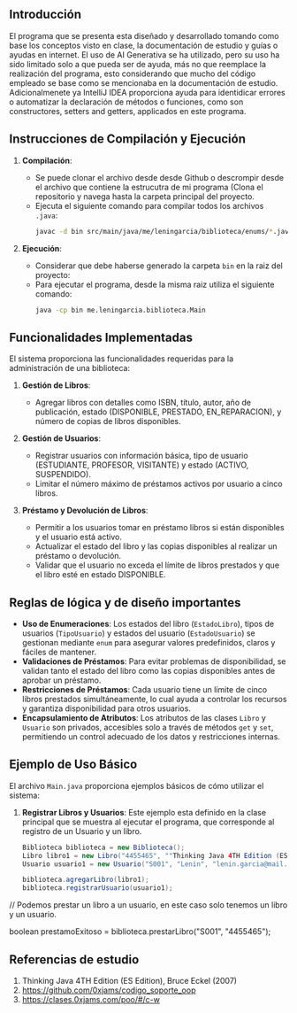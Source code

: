## Introducción
El programa que se presenta esta diseñado y desarrollado tomando como base los conceptos visto en clase, la documentación de estudio y guías o ayudas en internet.
El uso de AI Generativa se ha utilizado, pero su uso ha sido limitado solo a que pueda ser de ayuda, más no que reemplace la realización del programa, esto considerando
que mucho del código empleado se base como se mencionaba en la documentación de estudio. Adicionalmenete ya IntelliJ IDEA proporciona ayuda para identidicar errores o automatizar la
declaración de métodos o funciones, como son constructores, setters and getters, applicados en este programa.

## Instrucciones de Compilación y Ejecución

1. **Compilación**:
   - Se puede clonar el archivo desde desde Github o descrompir desde el archivo que contiene la estrucutra de mi programa (Clona el repositorio y navega hasta la carpeta principal del proyecto.
   - Ejecuta el siguiente comando para compilar todos los archivos `.java`:
     ```bash
     javac -d bin src/main/java/me/leningarcia/biblioteca/enums/*.java src/main/java/me/leningarcia/biblioteca/modelos/*.java src/main/java/me/leningarcia/biblioteca/Main.java
     ```

2. **Ejecución**:
   - Considerar que debe haberse generado la carpeta `bin` en la raiz del proyecto:
   - Para ejecutar el programa, desde la misma raiz utiliza el siguiente comando:
     ```bash
     java -cp bin me.leningarcia.biblioteca.Main
     ```
## Funcionalidades Implementadas

El sistema proporciona las funcionalidades requeridas para la administración de una biblioteca:

1. **Gestión de Libros**:
   - Agregar libros con detalles como ISBN, título, autor, año de publicación, estado (DISPONIBLE, PRESTADO, EN_REPARACION), y número de copias de libros disponibles.

2. **Gestión de Usuarios**:
   - Registrar usuarios con información básica, tipo de usuario (ESTUDIANTE, PROFESOR, VISITANTE) y estado (ACTIVO, SUSPENDIDO).
   - Limitar el número máximo de préstamos activos por usuario a cinco libros.

3. **Préstamo y Devolución de Libros**:
   - Permitir a los usuarios tomar en préstamo libros si están disponibles y el usuario está activo.
   - Actualizar el estado del libro y las copias disponibles al realizar un préstamo o devolución.
   - Validar que el usuario no exceda el límite de libros prestados y que el libro esté en estado DISPONIBLE.

## Reglas de lógica y de diseño importantes

- **Uso de Enumeraciones**: Los estados del libro (`EstadoLibro`), tipos de usuarios (`TipoUsuario`) y estados del usuario (`EstadoUsuario`) se gestionan mediante `enum` para asegurar valores predefinidos, claros y fáciles de mantener.
- **Validaciones de Préstamos**: Para evitar problemas de disponibilidad, se validan tanto el estado del libro como las copias disponibles antes de aprobar un préstamo.
- **Restricciones de Préstamos**: Cada usuario tiene un límite de cinco libros prestados simultáneamente, lo cual ayuda a controlar los recursos y garantiza disponibilidad para otros usuarios.
- **Encapsulamiento de Atributos**: Los atributos de las clases `Libro` y `Usuario` son privados, accesibles solo a través de métodos `get` y `set`, permitiendo un control adecuado de los datos y restricciones internas.

## Ejemplo de Uso Básico

El archivo `Main.java` proporciona ejemplos básicos de cómo utilizar el sistema:

1. **Registrar Libros y Usuarios**:
Este ejemplo esta definido en la clase principal que se muestra al ejecutar el programa, que corresponde al registro de un Usuario  y un libro.

   ```java
   Biblioteca biblioteca = new Biblioteca();
   Libro libro1 = new Libro("4455465", ""Thinking Java 4TH Edition (ES Edition)", "Bruce Eckel", 2007, EstadoLibro.DISPONIBLE,1);
   Usuario usuario1 = new Usuario("S001", "Lenin", "lenin.garcia@mail.com", TipoUsuario.ESTUDIANTE, EstadoUsuario.ACTIVO));

   biblioteca.agregarLibro(libro1);
   biblioteca.registrarUsuario(usuario1);

// Podemos prestar un libro a un usuario, en este caso solo tenemos un libro y un usuario.

boolean prestamoExitoso = biblioteca.prestarLibro("S001", "4455465");

## Referencias de estudio

1. Thinking Java 4TH Edition (ES Edition), Bruce Eckel (2007)
2. https://github.com/0xjams/codigo_soporte_oop
3. https://clases.0xjams.com/poo/#/c-w
